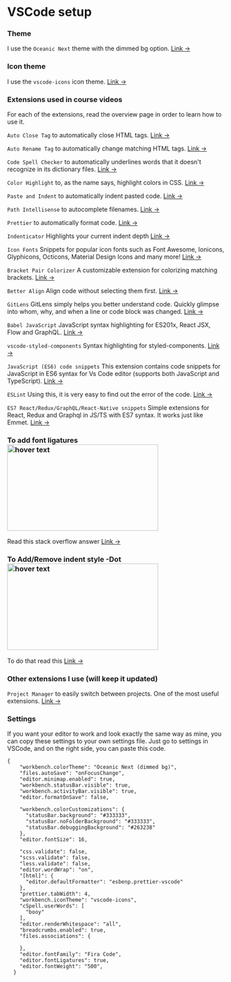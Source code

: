 # VSCode setup

### Theme

I use the `Oceanic Next` theme with the dimmed bg option. [Link &rarr;](https://marketplace.visualstudio.com/items?itemName=naumovs.theme-oceanicnext)

### Icon theme

I use the `vscode-icons` icon theme. [Link &rarr;](https://marketplace.visualstudio.com/items?itemName=vscode-icons-team.vscode-icons)

### Extensions used in course videos

For each of the extensions, read the overview page in order to learn how to use it.

`Auto Close Tag` to automatically close HTML tags. [Link &rarr;](https://marketplace.visualstudio.com/items?itemName=formulahendry.auto-close-tag)

`Auto Rename Tag` to automatically change matching HTML tags. [Link &rarr;](https://marketplace.visualstudio.com/items?itemName=formulahendry.auto-rename-tag)

`Code Spell Checker` to automatically underlines words that it doesn't recognize in its dictionary files. [Link &rarr;](https://marketplace.visualstudio.com/items?itemName=streetsidesoftware.code-spell-checker)

`Color Highlight` to, as the name says, highlight colors in CSS. [Link &rarr;](https://marketplace.visualstudio.com/items?itemName=naumovs.color-highlight)

`Paste and Indent` to automatically indent pasted code. [Link &rarr;](https://marketplace.visualstudio.com/items?itemName=Rubymaniac.vscode-paste-and-indent)

`Path Intellisense` to autocomplete filenames. [Link &rarr;](https://marketplace.visualstudio.com/items?itemName=christian-kohler.path-intellisense)

`Prettier` to automatically format code. [Link &rarr;](https://marketplace.visualstudio.com/items?itemName=esbenp.prettier-vscode)

`Indenticator` Highlights your current indent depth [Link &rarr;](https://marketplace.visualstudio.com/items?itemName=SirTori.indenticator)

`Icon Fonts` Snippets for popular icon fonts such as Font Awesome, Ionicons, Glyphicons, Octicons, Material Design Icons and many more! [Link &rarr;](https://marketplace.visualstudio.com/items?itemName=idleberg.icon-fonts)

`Bracket Pair Colorizer` A customizable extension for colorizing matching brackets. [Link &rarr;](https://marketplace.visualstudio.com/items?itemName=CoenraadS.bracket-pair-colorizer)

`Better Align` Align code without selecting them first. [Link &rarr;](https://marketplace.visualstudio.com/items?itemName=wwm.better-align)

`GitLens` GitLens simply helps you better understand code. Quickly glimpse into whom, why, and when a line or code block was changed. [Link &rarr;](https://marketplace.visualstudio.com/items?itemName=eamodio.gitlens)

`Babel JavaScript` JavaScript syntax highlighting for ES201x, React JSX, Flow and GraphQL. [Link &rarr;](https://marketplace.visualstudio.com/items?itemName=mgmcdermott.vscode-language-babel)

`vscode-styled-components` Syntax highlighting for styled-components. [Link &rarr;](https://marketplace.visualstudio.com/items?itemName=jpoissonnier.vscode-styled-components)

`JavaScript (ES6) code snippets` This extension contains code snippets for JavaScript in ES6 syntax for Vs Code editor (supports both JavaScript and TypeScript). [Link &rarr;](https://marketplace.visualstudio.com/items?itemName=xabikos.JavaScriptSnippets)

`ESLint` Using this, it is very easy to find out the error of the code. [Link &rarr;](https://marketplace.visualstudio.com/items?itemName=dbaeumer.vscode-eslint)

`ES7 React/Redux/GraphQL/React-Native snippets` Simple extensions for React, Redux and Graphql in JS/TS with ES7 syntax. It works just like Emmet. [Link &rarr;](https://marketplace.visualstudio.com/items?itemName=dsznajder.es7-react-js-snippets)

### To add font ligatures <img src="https://raw.githubusercontent.com/tonsky/FiraCode/b029b9a2ef915579f4f1b2398eaa65a2050b88ec/extras/logo.svg" width="350" height="200" title="hover text">
Read this stack overflow answer [Link &rarr;](https://stackoverflow.com/questions/56209769/how-do-i-setup-font-ligatures-for-visual-studio-code)

### To Add/Remove indent style -Dot <img src="https://i.stack.imgur.com/O3eji.png" width="350" height="200" title="hover text">
To do that read this [Link &rarr;](https://stackoverflow.com/questions/54668506/vscode-remove-indent-style-dot)

### Other extensions I use (will keep it updated) 

`Project Manager` to easily switch between projects. One of the most useful extensions. [Link &rarr;](https://marketplace.visualstudio.com/items?itemName=alefragnani.project-manager)

### Settings

If you want your editor to work and look exactly the same way as mine, you can copy these settings to your own settings file. Just go to settings in VSCode, and on the right side, you can paste this code.

```
{
    "workbench.colorTheme": "Oceanic Next (dimmed bg)",
    "files.autoSave": "onFocusChange",
    "editor.minimap.enabled": true,
    "workbench.statusBar.visible": true,
    "workbench.activityBar.visible": true,
    "editor.formatOnSave": false,
  
    "workbench.colorCustomizations": {
      "statusBar.background": "#333333",
      "statusBar.noFolderBackground": "#333333",
      "statusBar.debuggingBackground": "#263238"
    },
    "editor.fontSize": 16,
  
    "css.validate": false,
    "scss.validate": false,
    "less.validate": false,
    "editor.wordWrap": "on",
    "[html]": {
      "editor.defaultFormatter": "esbenp.prettier-vscode"
    },
    "prettier.tabWidth": 4,
    "workbench.iconTheme": "vscode-icons",
    "cSpell.userWords": [
      "booy"
    ],
    "editor.renderWhitespace": "all",
    "breadcrumbs.enabled": true,
    "files.associations": {
    
    },
    "editor.fontFamily": "Fira Code", 
    "editor.fontLigatures": true,
    "editor.fontWeight": "500",
  }

```
